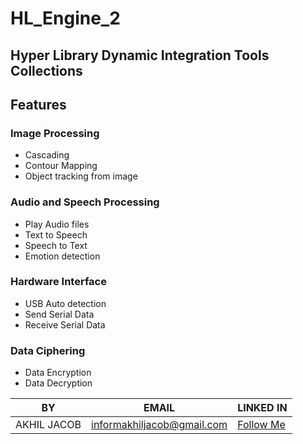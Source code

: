 # HL_Engine_2
## Hyper Library Dynamic Integration Tools Collections

## Features
### Image Processing
* Cascading 
* Contour Mapping
* Object tracking from image

### Audio and Speech Processing
* Play Audio files
* Text to Speech
* Speech to Text
* Emotion detection

### Hardware Interface
* USB Auto detection
* Send Serial Data
* Receive Serial Data

### Data Ciphering
* Data Encryption
* Data Decryption

|BY|EMAIL|LINKED IN
|-------|-----|---------|
|AKHIL JACOB  | informakhiljacob@gmail.com | <a href="https://www.linkedin.com/in/akhil-p-jacob-apj-a00862b1" target="_blank">Follow Me</a>
